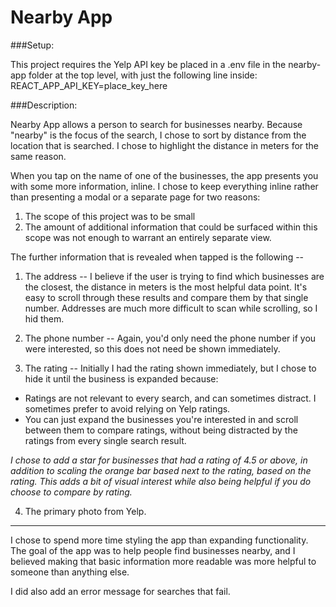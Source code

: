 # Nearby App

###Setup:

This project requires the Yelp API key be placed in a .env file in the nearby-app folder at the top level, with just the following line inside:
REACT_APP_API_KEY=place_key_here

###Description:

Nearby App allows a person to search for businesses nearby. Because "nearby" is the focus of the search, I chose to sort by distance from the location that is searched. I chose to highlight the distance in meters for the same reason.

When you tap on the name of one of the businesses, the app presents you with some more information, inline. I chose to keep everything inline rather than presenting a modal or a separate page for two reasons:

1. The scope of this project was to be small
2. The amount of additional information that could be surfaced within this scope was not enough to warrant an entirely separate view.

The further information that is revealed when tapped is the following -- 

1. The address -- I believe if the user is trying to find which businesses are the closest, the distance in meters is the most helpful data point. It's easy to scroll through these results and compare them by that single number. Addresses are much more difficult to scan while scrolling, so I hid them.

2. The phone number -- Again, you'd only need the phone number if you were interested, so this does not need be shown immediately.

3. The rating -- Initially I had the rating shown immediately, but I chose to hide it until the business is expanded because:
- Ratings are not relevant to every search, and can sometimes distract. I sometimes prefer to avoid relying on Yelp ratings.
- You can just expand the businesses you're interested in and scroll between them to compare ratings, without being distracted by the ratings from every single search result.

*I chose to add a star for businesses that had a rating of 4.5 or above, in addition to scaling the orange bar based next to the rating, based on the rating. This adds a bit of visual interest while also being helpful if you do choose to compare by rating.*

4. The primary photo from Yelp.

---

I chose to spend more time styling the app than expanding functionality. The goal of the app was to help people find businesses nearby, and I believed making that basic information more readable was more helpful to someone than anything else.

I did also add an error message for searches that fail.




